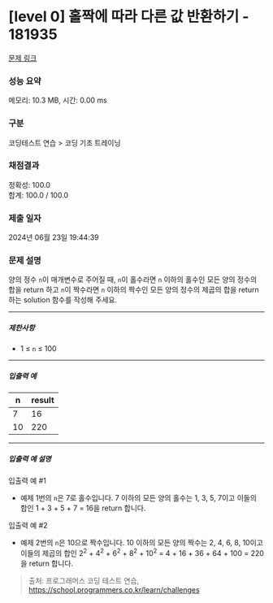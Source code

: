 # [level 0] 홀짝에 따라 다른 값 반환하기 - 181935 

[문제 링크](https://school.programmers.co.kr/learn/courses/30/lessons/181935) 

### 성능 요약

메모리: 10.3 MB, 시간: 0.00 ms

### 구분

코딩테스트 연습 > 코딩 기초 트레이닝

### 채점결과

정확성: 100.0<br/>합계: 100.0 / 100.0

### 제출 일자

2024년 06월 23일 19:44:39

### 문제 설명

<p>양의 정수 <code>n</code>이 매개변수로 주어질 때, <code>n</code>이 홀수라면 <code>n</code> 이하의 홀수인 모든 양의 정수의 합을 return 하고 <code>n</code>이 짝수라면 <code>n</code> 이하의 짝수인 모든 양의 정수의 제곱의 합을 return 하는 solution 함수를 작성해 주세요.</p>

<hr>

<h5>제한사항</h5>

<ul>
<li>1 ≤ <code>n</code> ≤ 100</li>
</ul>

<hr>

<h5>입출력 예</h5>
<table class="table">
        <thead><tr>
<th>n</th>
<th>result</th>
</tr>
</thead>
        <tbody><tr>
<td>7</td>
<td>16</td>
</tr>
<tr>
<td>10</td>
<td>220</td>
</tr>
</tbody>
      </table>
<hr>

<h5>입출력 예 설명</h5>

<p>입출력 예 #1</p>

<ul>
<li>예제 1번의 <code>n</code>은 7로 홀수입니다. 7 이하의 모든 양의 홀수는 1, 3, 5, 7이고 이들의 합인 1 + 3 + 5 + 7 = 16을 return 합니다.</li>
</ul>

<p>입출력 예 #2</p>

<ul>
<li>예제 2번의 <code>n</code>은 10으로 짝수입니다. 10 이하의 모든 양의 짝수는 2, 4, 6, 8, 10이고 이들의 제곱의 합인 2<sup>2</sup> + 4<sup>2</sup> + 6<sup>2</sup> + 8<sup>2</sup> + 10<sup>2</sup> = 4 + 16 + 36 + 64 + 100 = 220을 return 합니다.</li>
</ul>


> 출처: 프로그래머스 코딩 테스트 연습, https://school.programmers.co.kr/learn/challenges